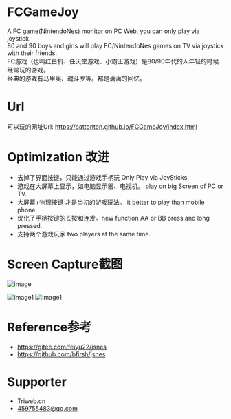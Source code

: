 # FCGameJoy
A FC game(NintendoNes) monitor on PC Web, you can only play via  joystick.  
80 and 90 boys and girls will play FC/NintendoNes games on TV via joystick with their friends.  
FC游戏（也叫红白机、任天堂游戏、小霸王游戏）是80/90年代的人年轻的时候经常玩的游戏。  
经典的游戏有马里奥、魂斗罗等。都是满满的回忆。

# Url
可以玩的网址Url: https://eattonton.github.io/FCGameJoy/index.html

# Optimization 改进
* 去掉了界面按键，只能通过游戏手柄玩 Only Play via JoySticks.
* 游戏在大屏幕上显示，如电脑显示器、电视机。 play on big Screen of PC or TV.
* 大屏幕+物理按键 才是当初的游戏玩法。 it better to play than mobile phone.
* 优化了手柄按键的长按和连发。new function AA or BB press,and long pressed.
* 支持两个游戏玩家 two players at the same time.

# Screen Capture截图
![image](https://github.com/jiqing112/FCGameJoy/assets/17674011/92c92af0-af8d-4105-9175-e1cbc642dca1)

![image1](https://eattonton.github.io/FCGameJoy/demo1.png)
![image1](https://eattonton.github.io/FCGameJoy/demo2.png)

# Reference参考
* https://gitee.com/feiyu22/jsnes
* https://github.com/bfirsh/jsnes

# Supporter
* Triweb.cn
* 459755483@qq.com

